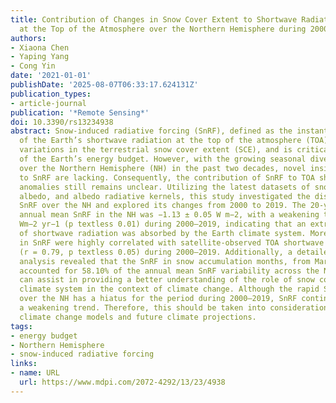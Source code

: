 ```yaml
---
title: Contribution of Changes in Snow Cover Extent to Shortwave Radiation Perturbations
  at the Top of the Atmosphere over the Northern Hemisphere during 2000–2019
authors:
- Xiaona Chen
- Yaping Yang
- Cong Yin
date: '2021-01-01'
publishDate: '2025-08-07T06:33:17.624131Z'
publication_types:
- article-journal
publication: '*Remote Sensing*'
doi: 10.3390/rs13234938
abstract: Snow-induced radiative forcing (SnRF), defined as the instantaneous perturbation
  of the Earth’s shortwave radiation at the top of the atmosphere (TOA), results from
  variations in the terrestrial snow cover extent (SCE), and is critical for the regulation
  of the Earth’s energy budget. However, with the growing seasonal divergence of SCE
  over the Northern Hemisphere (NH) in the past two decades, novel insights pertaining
  to SnRF are lacking. Consequently, the contribution of SnRF to TOA shortwave radiation
  anomalies still remains unclear. Utilizing the latest datasets of snow cover, surface
  albedo, and albedo radiative kernels, this study investigated the distribution of
  SnRF over the NH and explored its changes from 2000 to 2019. The 20-year averaged
  annual mean SnRF in the NH was −1.13 ± 0.05 W m−2, with a weakening trend of 0.0047
  Wm−2 yr−1 (p textless 0.01) during 2000–2019, indicating that an extra 0.094 W m−2
  of shortwave radiation was absorbed by the Earth climate system. Moreover, changes
  in SnRF were highly correlated with satellite-observed TOA shortwave flux anomalies
  (r = 0.79, p textless 0.05) during 2000–2019. Additionally, a detailed contribution
  analysis revealed that the SnRF in snow accumulation months, from March to May,
  accounted for 58.10% of the annual mean SnRF variability across the NH. These results
  can assist in providing a better understanding of the role of snow cover in Earth’s
  climate system in the context of climate change. Although the rapid SCE decline
  over the NH has a hiatus for the period during 2000–2019, SnRF continues to follow
  a weakening trend. Therefore, this should be taken into consideration in current
  climate change models and future climate projections.
tags:
- energy budget
- Northern Hemisphere
- snow-induced radiative forcing
links:
- name: URL
  url: https://www.mdpi.com/2072-4292/13/23/4938
---
```

